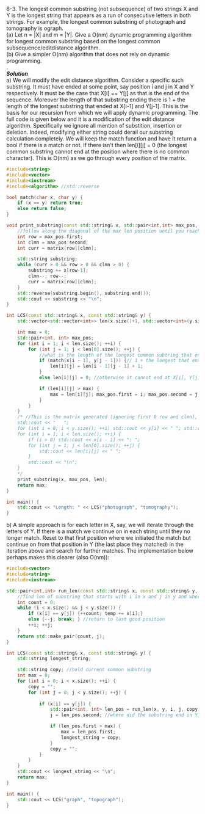 8-3. The longest common substring (not subsequence) of two strings X and Y is the longest string that appears as a run of consecutive letters
in both strings. For example, the longest common substring of photograph and tomography is ograph.   
(a)  Let n = |X| and m = |Y|. Give a O(nm) dynamic programming algorithm for longest common substring based on the longest common 
subsequence/editdistance algorithm.   
(b)  Give a simpler O(nm) algorithm that does not rely on dynamic programming.   
.   
***Solution***   
a) We will modify the edit distance algorithm. Consider a specific such substring. It must have ended at some point, say position i and j in 
X and Y respectively.  It must be the case that X[i] == Y[j] as that is the end of the sequence. Moreover the length of that substring ending
there is 1 + the length of the longest substring that ended at X[i-1] and Y[j-1]. This is the basis for our recursion from which we will apply
dynamic programming. The full code is given below and it is a modification of the edit distance algorithm. Specifically we ignore all mention
of substition, insertion or deletion. Indeed, modifying either string could derail our substring calculation completely. We will keep the match
function and have it return a bool if there is a match or not. If there isn't then len[i][j] = 0 (the longest common substring cannot
end at the position where there is no common character). This is O(nm) as we go through every position of the matrix.   
```c++
#include<string>
#include<vector>
#include<iostream>
#include<algorithm> //std::reverse

bool match(char x, char y) {
	if (x == y) return true;
	else return false;
}

void print_substring(const std::string& x, std::pair<int,int> max_pos, std::vector<std::vector<int>>& matrix) {
	//follow along the diagonal of the max len position until you reach 0
	int row = max_pos.first;
	int clmn = max_pos.second;
	int curr = matrix[row][clmn];

	std::string substring;
	while (curr > 0 && row > 0 && clmn > 0) {
		substring += x[row-1];
		clmn--; row--;
		curr = matrix[row][clmn];
	}
	std::reverse(substring.begin(), substring.end());
	std::cout << substring << "\n";
}

int LCS(const std::string& x, const std::string& y) {
	std::vector<std::vector<int>> len(x.size()+1, std::vector<int>(y.size()+1, 0)); //|x|+1 by |y|+1 matrix, +1 to better represent positions (not 0 index)

	int max = 0;
	std::pair<int, int> max_pos;
	for (int i = 1; i < len.size(); ++i) {
		for (int j = 1; j < len[0].size(); ++j) {
			//what is the length of the longest common subtring that ends at X[i] and Y[j]? 
			if (match(x[i - 1], y[j - 1])) {// 1 + the longest that ended at the letter just before if X[i] == Y[j]
				len[i][j] = len[i - 1][j - 1] + 1;
			}
			else len[i][j] = 0; //otherwise it cannot end at X[i], Y[j] since they don't match

			if (len[i][j] > max) {
				max = len[i][j]; max_pos.first = i; max_pos.second = j;
			}
		}
	}
	/* //This is the matrix generated (ignoring first 0 row and clmn), remove comment delimiters to print
	std::cout << "   ";
	for (int i = 0; i < y.size(); ++i) std::cout << y[i] << " "; std::cout << "\n";
	for (int i = 1; i < len.size(); ++i) {
		if (i > 0) std::cout << x[i - 1] << ": ";
		for (int j = 1; j < len[0].size(); ++j) {
			std::cout << len[i][j] << " ";
		}
		std::cout << "\n";
	}
	*/
	print_substring(x, max_pos, len);
	return max;
}

int main() {
	std::cout << "Length: " << LCS("photograph", "tomography");
}
```
b) A simple approach is for each letter in X, say, we will iterate through the letters of Y. If there is a match we continue on in
each string until they no longer match. Reset to that first position where we initiated the match but continue on from that position in Y (the last place they matched) in the iteration above and search for further matches. The implementation
below perhaps makes this clearer (also O(nm)):   
```c++
#include<vector>
#include<string>
#include<iostream>

std::pair<int,int> run_len(const std::string& x, const std::string& y, int i, int j, std::string& temp) {
	//find len of substring that starts with i in x and j in y and where it ended in y
	int count = 0;
	while (i < x.size() && j < y.size()) {
		if (x[i] == y[j]) {++count; temp += x[i];}
		else {--j; break; } //return to last good position
		++i; ++j;
	}
	return std::make_pair(count, j);
}

int LCS(const std::string& x, const std::string& y) {
	std::string longest_string;

	std::string copy; //hold current common substring
	int max = 0;
	for (int i = 0; i < x.size(); ++i) {
		copy = "";
		for (int j = 0; j < y.size(); ++j) {
    
			if (x[i] == y[j]) {
				std::pair<int, int> len_pos = run_len(x, y, i, j, copy); //find how long the common substring runs
				j = len_pos.second; //where did the substring end in Y, continue from there

				if (len_pos.first > max) {
					max = len_pos.first;
					longest_string = copy;
				}
				copy = "";
			}
		}
	}
	std::cout << longest_string << "\n";
	return max;
}

int main() {
	std::cout << LCS("graph", "topograph");
}
```

